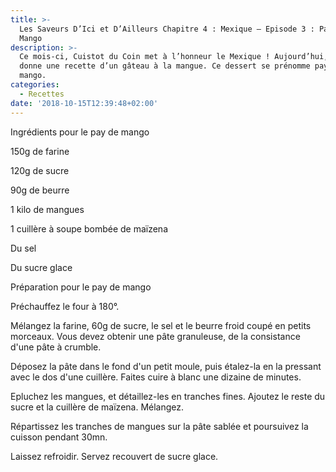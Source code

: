 ```yaml
---
title: >-
  Les Saveurs D’Ici et D’Ailleurs Chapitre 4 : Mexique – Episode 3 : Pay de
  Mango
description: >-
  Ce mois-ci, Cuistot du Coin met à l’honneur le Mexique ! Aujourd’hui, on vous
  donne une recette d’un gâteau à la mangue. Ce dessert se prénomme pay de
  mango. 
categories:
  - Recettes
date: '2018-10-15T12:39:48+02:00'
---
```









Ingrédients pour le pay de mango 



150g de farine

120g de sucre

90g de beurre

1 kilo de mangues

1 cuillère à soupe bombée de maïzena 

Du sel

Du sucre glace



Préparation pour le pay de mango



Préchauffez le four à 180°. 

Mélangez la farine, 60g de sucre, le sel et le beurre froid coupé en petits morceaux. Vous devez obtenir une pâte granuleuse, de la consistance d'une pâte à crumble. 

Déposez la pâte dans le fond d'un petit moule, puis étalez-la en la pressant avec le dos d'une cuillère. Faites cuire à blanc une dizaine de minutes.



Epluchez les mangues, et détaillez-les en tranches fines. Ajoutez le reste du sucre et la cuillère de maïzena. Mélangez.



Répartissez les tranches de mangues sur la pâte sablée et poursuivez la cuisson pendant 30mn.



Laissez refroidir. Servez recouvert de sucre glace.
